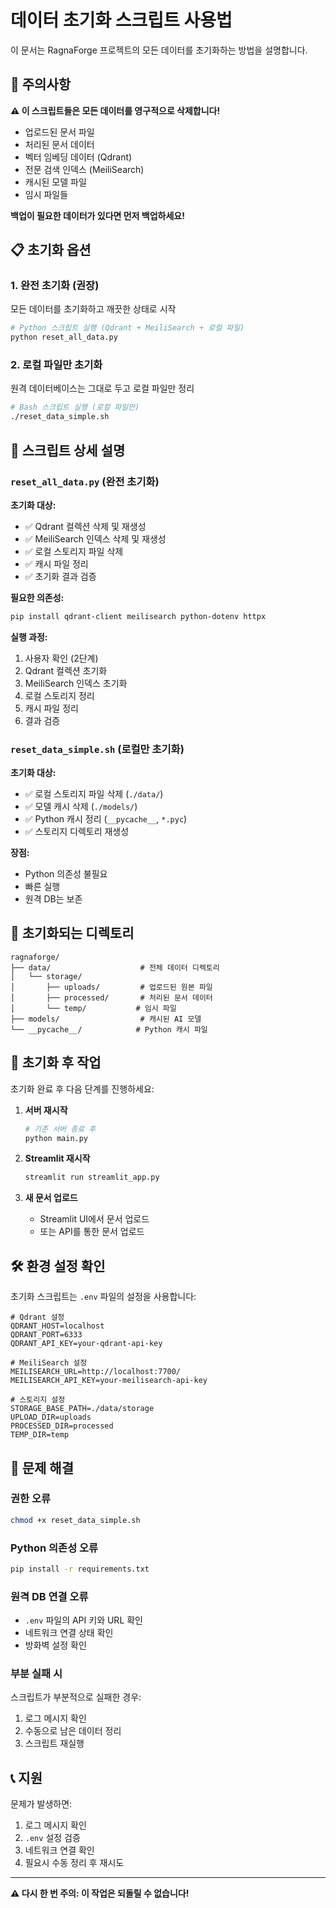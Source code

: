 # 데이터 초기화 스크립트 사용법

이 문서는 RagnaForge 프로젝트의 모든 데이터를 초기화하는 방법을 설명합니다.

## 🚨 주의사항

**⚠️ 이 스크립트들은 모든 데이터를 영구적으로 삭제합니다!**
- 업로드된 문서 파일
- 처리된 문서 데이터
- 벡터 임베딩 데이터 (Qdrant)
- 전문 검색 인덱스 (MeiliSearch)
- 캐시된 모델 파일
- 임시 파일들

**백업이 필요한 데이터가 있다면 먼저 백업하세요!**

## 📋 초기화 옵션

### 1. 완전 초기화 (권장)
모든 데이터를 초기화하고 깨끗한 상태로 시작

```bash
# Python 스크립트 실행 (Qdrant + MeiliSearch + 로컬 파일)
python reset_all_data.py
```

### 2. 로컬 파일만 초기화
원격 데이터베이스는 그대로 두고 로컬 파일만 정리

```bash
# Bash 스크립트 실행 (로컬 파일만)
./reset_data_simple.sh
```

## 🔧 스크립트 상세 설명

### `reset_all_data.py` (완전 초기화)

**초기화 대상:**
- ✅ Qdrant 컬렉션 삭제 및 재생성
- ✅ MeiliSearch 인덱스 삭제 및 재생성  
- ✅ 로컬 스토리지 파일 삭제
- ✅ 캐시 파일 정리
- ✅ 초기화 결과 검증

**필요한 의존성:**
```bash
pip install qdrant-client meilisearch python-dotenv httpx
```

**실행 과정:**
1. 사용자 확인 (2단계)
2. Qdrant 컬렉션 초기화
3. MeiliSearch 인덱스 초기화
4. 로컬 스토리지 정리
5. 캐시 파일 정리
6. 결과 검증

### `reset_data_simple.sh` (로컬만 초기화)

**초기화 대상:**
- ✅ 로컬 스토리지 파일 삭제 (`./data/`)
- ✅ 모델 캐시 삭제 (`./models/`)
- ✅ Python 캐시 정리 (`__pycache__`, `*.pyc`)
- ✅ 스토리지 디렉토리 재생성

**장점:**
- Python 의존성 불필요
- 빠른 실행
- 원격 DB는 보존

## 📁 초기화되는 디렉토리

```
ragnaforge/
├── data/                    # 전체 데이터 디렉토리
│   └── storage/
│       ├── uploads/         # 업로드된 원본 파일
│       ├── processed/       # 처리된 문서 데이터
│       └── temp/           # 임시 파일
├── models/                  # 캐시된 AI 모델
└── __pycache__/            # Python 캐시 파일
```

## 🔄 초기화 후 작업

초기화 완료 후 다음 단계를 진행하세요:

1. **서버 재시작**
   ```bash
   # 기존 서버 종료 후
   python main.py
   ```

2. **Streamlit 재시작**
   ```bash
   streamlit run streamlit_app.py
   ```

3. **새 문서 업로드**
   - Streamlit UI에서 문서 업로드
   - 또는 API를 통한 문서 업로드

## 🛠️ 환경 설정 확인

초기화 스크립트는 `.env` 파일의 설정을 사용합니다:

```env
# Qdrant 설정
QDRANT_HOST=localhost
QDRANT_PORT=6333
QDRANT_API_KEY=your-qdrant-api-key

# MeiliSearch 설정
MEILISEARCH_URL=http://localhost:7700/
MEILISEARCH_API_KEY=your-meilisearch-api-key

# 스토리지 설정
STORAGE_BASE_PATH=./data/storage
UPLOAD_DIR=uploads
PROCESSED_DIR=processed
TEMP_DIR=temp
```

## 🐛 문제 해결

### 권한 오류
```bash
chmod +x reset_data_simple.sh
```

### Python 의존성 오류
```bash
pip install -r requirements.txt
```

### 원격 DB 연결 오류
- `.env` 파일의 API 키와 URL 확인
- 네트워크 연결 상태 확인
- 방화벽 설정 확인

### 부분 실패 시
스크립트가 부분적으로 실패한 경우:
1. 로그 메시지 확인
2. 수동으로 남은 데이터 정리
3. 스크립트 재실행

## 📞 지원

문제가 발생하면:
1. 로그 메시지 확인
2. `.env` 설정 검증
3. 네트워크 연결 확인
4. 필요시 수동 정리 후 재시도

---

**⚠️ 다시 한 번 주의: 이 작업은 되돌릴 수 없습니다!**
